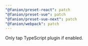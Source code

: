 ```yaml
---
"@fanion/preset-react": patch
"@fanion/preset-vue": patch
"@fanion/preset-vue-next": patch
"@fanion/webpack": patch
---
```


Only tap TypeScript plugin if enabled.
